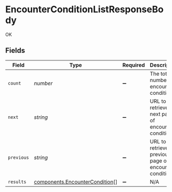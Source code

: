 # EncounterConditionListResponseBody

OK


## Fields

| Field                                                                            | Type                                                                             | Required                                                                         | Description                                                                      | Example                                                                          |
| -------------------------------------------------------------------------------- | -------------------------------------------------------------------------------- | -------------------------------------------------------------------------------- | -------------------------------------------------------------------------------- | -------------------------------------------------------------------------------- |
| `count`                                                                          | *number*                                                                         | :heavy_minus_sign:                                                               | The total number of encounter conditions.                                        | 3                                                                                |
| `next`                                                                           | *string*                                                                         | :heavy_minus_sign:                                                               | URL to retrieve the next page of encounter conditions.                           | https://pokeapi.co/api/v2/encounter-condition/?offset=20&limit=20                |
| `previous`                                                                       | *string*                                                                         | :heavy_minus_sign:                                                               | URL to retrieve the previous page of encounter conditions.                       |                                                                                  |
| `results`                                                                        | [components.EncounterCondition](../../models/components/encountercondition.md)[] | :heavy_minus_sign:                                                               | N/A                                                                              |                                                                                  |